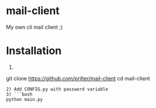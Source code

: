 # mail-client
My own cli mail client ;)  

# Installation  
1) ```bash  
git clone https://github.com/prilter/mail-client
cd mail-client
```  
2) Add CONFIG.py with password variable  
3) ```bash  
python main.py
```
